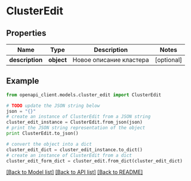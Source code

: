 # ClusterEdit


## Properties
Name | Type | Description | Notes
------------ | ------------- | ------------- | -------------
**description** | **object** | Новое описание кластера | [optional] 

## Example

```python
from openapi_client.models.cluster_edit import ClusterEdit

# TODO update the JSON string below
json = "{}"
# create an instance of ClusterEdit from a JSON string
cluster_edit_instance = ClusterEdit.from_json(json)
# print the JSON string representation of the object
print ClusterEdit.to_json()

# convert the object into a dict
cluster_edit_dict = cluster_edit_instance.to_dict()
# create an instance of ClusterEdit from a dict
cluster_edit_form_dict = cluster_edit.from_dict(cluster_edit_dict)
```
[[Back to Model list]](../README.md#documentation-for-models) [[Back to API list]](../README.md#documentation-for-api-endpoints) [[Back to README]](../README.md)


